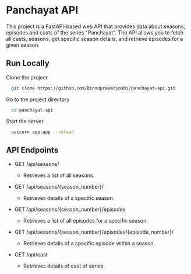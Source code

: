 
# Panchayat API

This project is a FastAPI-based web API that provides data about seasons, episodes and casts of the series "Panchayat". The API allows you to fetch all casts, seasons, get specific season details, and retrieve episodes for a given season.


## Run Locally

Clone the project

```bash
  git clone https://github.com/Binodprasadjoshi/panchayat-api.git
```

Go to the project directory

```bash
  cd panchayat-api
```

Start the server

```bash
  uvicorn app:app --reload
```


## API Endpoints
- GET /api/seasons/
    - Retrieves a list of all seasons.

- GET /api/seasons/{season_number}/
    - Retrieves details of a specific season.

- GET /api/seasons/{season_number}/episodes
    - Retrieves a list of all episodes for a specific season.

- GET /api/seasons/{season_number}/episodes/{episode_number}/
    - Retrieves details of a specific episode within a season.

- GET /api/cast
    - Retrieves details of cast of series
